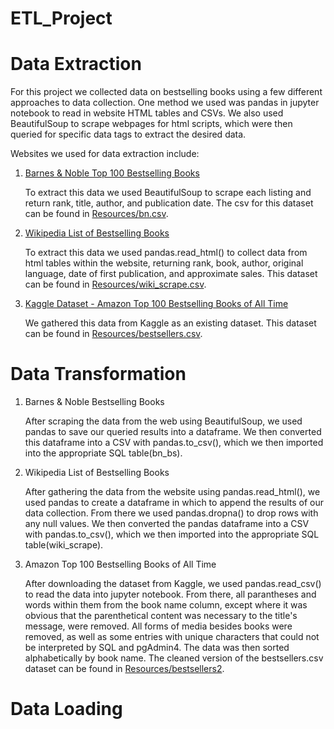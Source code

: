 # ETL_Project

# Data Extraction
For this project we collected data on bestselling books using a few different approaches to data collection. One method we used was pandas in jupyter notebook to read in website HTML tables and CSVs. We also used BeautifulSoup to scrape webpages for html scripts, which were then queried for specific data tags to extract the desired data.

Websites we used for data extraction include:

1. [Barnes & Noble Top 100 Bestselling Books](https://www.barnesandnoble.com/b/books/_/N-1fZ29Z8q8?Nrpp=20&page=) 

      To extract this data we used BeautifulSoup to scrape each listing and return rank, title, author, and publication date. The csv for this dataset can be found in [Resources/bn.csv](Resources/bn.csv).
    
2. [Wikipedia List of Bestselling Books](https://en.wikipedia.org/wiki/List_of_best-selling_books)

      To extract this data we used pandas.read_html() to collect data from html tables within the website, returning rank, book, author, original language, date of first publication, and approximate sales. This dataset can be found in [Resources/wiki_scrape.csv](Resources/wiki_scrape).
    
3. [Kaggle Dataset - Amazon Top 100 Bestselling Books of All Time](https://www.kaggle.com/ricardomendozavillar/amazon-top-100-bestselling-books-1995-2020)

      We gathered this data from Kaggle as an existing dataset. This dataset can be found in [Resources/bestsellers.csv](Resources/bestsellers.csv).

# Data Transformation

1. Barnes & Noble Bestselling Books

      After scraping the data from the web using BeautifulSoup, we used pandas to save our queried results into a dataframe. We then converted this dataframe into a CSV with pandas.to_csv(), which we then imported into the appropriate SQL table(bn_bs). 
      
2. Wikipedia List of Bestselling Books
      
      After gathering the data from the website using pandas.read_html(), we used pandas to create a dataframe in which to append the results of our data collection. From there we used pandas.dropna() to drop rows with any null values. We then converted the pandas dataframe into a CSV with pandas.to_csv(), which we then imported into the appropriate SQL table(wiki_scrape).
      
3. Amazon Top 100 Bestselling Books of All Time
      
      After downloading the dataset from Kaggle, we used pandas.read_csv() to read the data into jupyter notebook. From there, all parantheses and words within them from the book name column, except where it was obvious that the parenthetical content was necessary to the title's message, were removed. All forms of media besides books were removed, as well as some entries with unique characters that could not be interpreted by SQL and pgAdmin4. The data was then sorted alphabetically by book name. The cleaned version of the bestsellers.csv dataset can be found in [Resources/bestsellers2](Resources/bestsellers2).
      
      
# Data Loading


